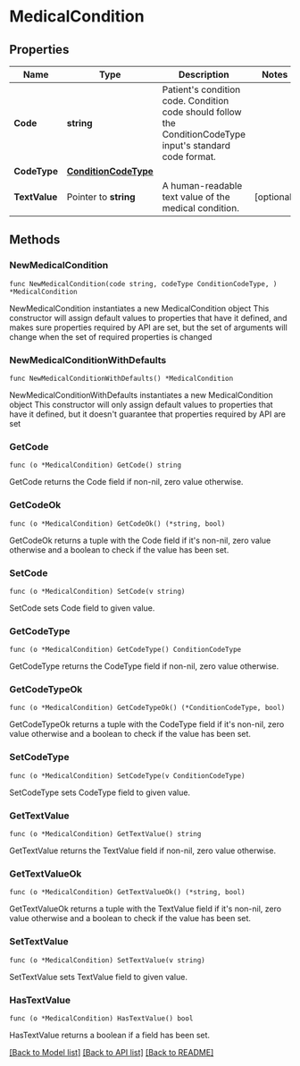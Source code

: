 # MedicalCondition

## Properties

Name | Type | Description | Notes
------------ | ------------- | ------------- | -------------
**Code** | **string** | Patient&#39;s condition code. Condition code should follow the ConditionCodeType input&#39;s standard code format. | 
**CodeType** | [**ConditionCodeType**](ConditionCodeType.md) |  | 
**TextValue** | Pointer to **string** | A human-readable text value of the medical condition. | [optional] 

## Methods

### NewMedicalCondition

`func NewMedicalCondition(code string, codeType ConditionCodeType, ) *MedicalCondition`

NewMedicalCondition instantiates a new MedicalCondition object
This constructor will assign default values to properties that have it defined,
and makes sure properties required by API are set, but the set of arguments
will change when the set of required properties is changed

### NewMedicalConditionWithDefaults

`func NewMedicalConditionWithDefaults() *MedicalCondition`

NewMedicalConditionWithDefaults instantiates a new MedicalCondition object
This constructor will only assign default values to properties that have it defined,
but it doesn't guarantee that properties required by API are set

### GetCode

`func (o *MedicalCondition) GetCode() string`

GetCode returns the Code field if non-nil, zero value otherwise.

### GetCodeOk

`func (o *MedicalCondition) GetCodeOk() (*string, bool)`

GetCodeOk returns a tuple with the Code field if it's non-nil, zero value otherwise
and a boolean to check if the value has been set.

### SetCode

`func (o *MedicalCondition) SetCode(v string)`

SetCode sets Code field to given value.


### GetCodeType

`func (o *MedicalCondition) GetCodeType() ConditionCodeType`

GetCodeType returns the CodeType field if non-nil, zero value otherwise.

### GetCodeTypeOk

`func (o *MedicalCondition) GetCodeTypeOk() (*ConditionCodeType, bool)`

GetCodeTypeOk returns a tuple with the CodeType field if it's non-nil, zero value otherwise
and a boolean to check if the value has been set.

### SetCodeType

`func (o *MedicalCondition) SetCodeType(v ConditionCodeType)`

SetCodeType sets CodeType field to given value.


### GetTextValue

`func (o *MedicalCondition) GetTextValue() string`

GetTextValue returns the TextValue field if non-nil, zero value otherwise.

### GetTextValueOk

`func (o *MedicalCondition) GetTextValueOk() (*string, bool)`

GetTextValueOk returns a tuple with the TextValue field if it's non-nil, zero value otherwise
and a boolean to check if the value has been set.

### SetTextValue

`func (o *MedicalCondition) SetTextValue(v string)`

SetTextValue sets TextValue field to given value.

### HasTextValue

`func (o *MedicalCondition) HasTextValue() bool`

HasTextValue returns a boolean if a field has been set.


[[Back to Model list]](../README.md#documentation-for-models) [[Back to API list]](../README.md#documentation-for-api-endpoints) [[Back to README]](../README.md)


